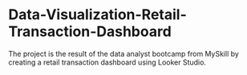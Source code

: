 # Data-Visualization-Retail-Transaction-Dashboard
The project is the result of the data analyst bootcamp from MySkill by creating a retail transaction dashboard using Looker Studio.
